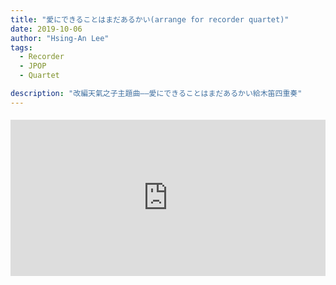 ```yaml
---
title: "愛にできることはまだあるかい(arrange for recorder quartet)"
date: 2019-10-06
author: "Hsing-An Lee"
tags: 
  - Recorder
  - JPOP
  - Quartet

description: "改編天氣之子主題曲——愛にできることはまだあるかい給木笛四重奏"
---
```


<div class="youtube-embed" style="max-width:900px; margin: 1.2rem 0;">
  <iframe width="100%" height="250" src="https://www.youtube.com/embed/tmuQNh9m2mA" title="gurenge" frameborder="0" allow="accelerometer; autoplay; clipboard-write; encrypted-media; gyroscope; picture-in-picture" allowfullscreen></iframe>
</div>



